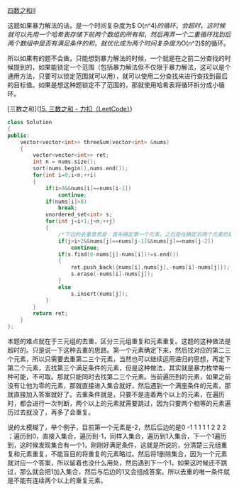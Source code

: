 [四数之和II](https://leetcode.cn/problems/4sum-ii/)

这题如果暴力解法的话，是一个时间复杂度为$ O(n^4)$的循环，会超时，这时候就可以先用一个哈希表存储下前两个数组的所有和，然后再弄一个二重循环找到后两个数组中是否有满足条件的和，就优化成为两个时间复杂度为$O(n^2)$的循环。

所以如果有的题不会做，只能想到暴力解法的时候，一个就是在之前二分查找的时候提到的，如果能锁定一个范围（包括暴力解法但不仅限于暴力解法，这可以是个通用方法，只要可以锁定范围就可以用），就可以使用二分查找来进行查找到最后的目标值。如果是想这种题锁定不了范围的，那就使用哈希表将循环拆分成小循环。

[三数之和]([15. 三数之和 - 力扣（LeetCode）](https://leetcode.cn/problems/3sum/))

```cpp
class Solution
{
public:
    vector<vector<int>> threeSum(vector<int> &nums)
    {
        vector<vector<int>> ret;
        int n = nums.size();
        sort(nums.begin(),nums.end());
        for(int i=0;i<n;++i)
        {
            if(i>0&&nums[i]==nums[i-1])
                continue;
            if(nums[i]>0)
                break;
            unordered_set<int> s;
            for(int j=i+1;j<n;++j)
            {
                /*下边的去重意思是：首先确定第一个元素，之后是在确定后两个元素的取值，这里犯了一个错误就是，不允许三元组重复，而不是不允许三元组中的元素重复，这里应该注意区分，就像允许0 0 0 这种组合，所以现在应该要解决的是，后边两个元素组合没有重复，这里的j，不仅仅代表第二个元素，而是在有匹配元素时，他是第三个元素，没有匹配时，作为第二个元素加入集合，要保持这种组合不变，遇到两个元素都不相同的情况下好说，直接判断即可，如果两个元素相同，并且这两个元素恰好满足条件，那么在下次的循环中这个元素如果还是和前面两个相等，就冗余了，而且一旦重复的太多，就像0 0 0 0 ，那么就会导致重复单元组，所以直接继续就可以。综上：后边两个元素，只有当遇到多于2个重复元素的时候才会跳过此次循环，其余的情况都可以进行正常的判断。*/
                if(j>i+2&&nums[j]==nums[j-1]&&nums[j]==nums[j-2])
                    continue;
                if(s.find(0-nums[j]-nums[i])!=s.end())
                {
                    ret.push_back({nums[i],nums[j],-nums[i]-nums[j]});
                    s.erase(-nums[i]-nums[j]);
                }
                else
                    s.insert(nums[j]);
            }
        }
        return ret;
    }
};
```

本题的难点就在于三元组的去重，区分三元组重复和元素重复。这题的这种做法是超时的。只是说一下这种去重的思路。第一个元素确定下来，然后找对应的第二三个元素，所以只需要去重第二三个元素，当然也可以继续运用递归的思想，再定下第二个元素，去找第三个满足条件的元素，但是这种做法，其实就是暴力枚举每一种可能，不可取。那就只能同时去找第二三个元素。当前遍历到的元素，如果之前没有让他为零的元素，那就直接进入集合就好，然后遇到一个满座条件的元素，那就直接加入答案就好了。去重条件就是，只要不是连着两个以上的元素，在遍历时，都会进行一次判断，两个以上的元素就需要跳过，因为只要两个相等的元素遍历过去就没了，再多了会重复。

说的太模糊了，举个例子，目前第一个元素是-2，然后后边的是0 -1 1 1 1 1 2 2 2 ；遍历到0，直接入集合，遍历到-1，同样入集合，遍历到1入集合，下一个1遍历到，这时候发现集合有一个1，刚刚好满足条件，这就是所说的，分清楚三元组重复和元素重复，不能盲目的将重复的元素略过。然后将1删除集合，因为一个元素就对应一个答案，所以留着也没什么用处，然后遇到下一个1，如果这时候还不跳过，那么就会把1加入集合，然后与后边的1又会组成答案。所以去重的唯一条件就是不能有连续两个以上的重复元素。